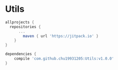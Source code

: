 # Utils

``` gradle
allprojects {
  repositories {
	  ...
		maven { url 'https://jitpack.io' }
	}
}
```

``` gradle
dependencies {
    compile 'com.github.chu19931205:Utils:v1.0.0'
}
```
